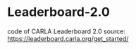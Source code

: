 # Leaderboard-2.0

code of CARLA Leaderboard 2.0 
source: https://leaderboard.carla.org/get_started/
